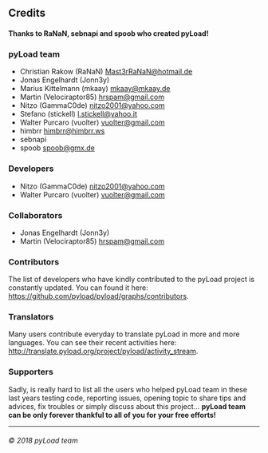 Credits
-------

#### Thanks to RaNaN, sebnapi and spoob who created pyLoad!


### pyLoad team

 - Christian Rakow (RaNaN) <Mast3rRaNaN@hotmail.de>
 - Jonas Engelhardt (Jonn3y)
 - Marius Kittelmann (mkaay) <mkaay@mkaay.de>
 - Martin (Velociraptor85) <hrspam@gmail.com>
 - Nitzo (GammaC0de) <nitzo2001@yahoo.com>
 - Stefano (stickell) <l.stickell@yahoo.it>
 - Walter Purcaro (vuolter) <vuolter@gmail.com>
 - himbrr <himbrr@himbrr.ws>
 - sebnapi
 - spoob <spoob@gmx.de>


### Developers

 - Nitzo (GammaC0de) <nitzo2001@yahoo.com>
 - Walter Purcaro (vuolter) <vuolter@gmail.com>


### Collaborators

 - Jonas Engelhardt (Jonn3y)
 - Martin (Velociraptor85) <hrspam@gmail.com>


### Contributors

The list of developers who have kindly contributed to the pyLoad project is constantly updated.
You can found it here: <https://github.com/pyload/pyload/graphs/contributors>.


### Translators

Many users contribute everyday to translate pyLoad in more and more languages.
You can see their recent activities here: <http://translate.pyload.org/project/pyload/activity_stream>.


### Supporters

Sadly, is really hard to list all the users who helped pyLoad team in these last years testing code, reporting issues,
opening topic to share tips and advices, fix troubles or simply discuss about this project...
**pyLoad team can be only forever thankful to all of you for your free efforts!**


-------------------------
###### © 2018 pyLoad team
